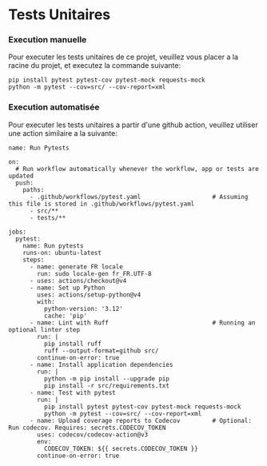# Tests Unitaires

### Execution manuelle
Pour executer les tests unitaires de ce projet, veuillez vous placer a la racine du projet, et executez la commande
suivante:

```commandline
pip install pytest pytest-cov pytest-mock requests-mock
python -m pytest --cov=src/ --cov-report=xml
```

### Execution automatisée
Pour executer les tests unitaires a partir d'une github action, veuillez utiliser une action similaire a la suivante:

```file
name: Run Pytests

on:
  # Run workflow automatically whenever the workflow, app or tests are updated
  push:
    paths:
      - .github/workflows/pytest.yaml                    # Assuming this file is stored in .github/workflows/pytest.yaml
      - src/**
      - tests/**

jobs:
  pytest:
    name: Run pytests
    runs-on: ubuntu-latest
    steps:
      - name: generate FR locale
        run: sudo locale-gen fr_FR.UTF-8
      - uses: actions/checkout@v4
      - name: Set up Python
        uses: actions/setup-python@v4
        with:
          python-version: '3.12'
          cache: 'pip'
      - name: Lint with Ruff                             # Running an optional linter step
        run: |
          pip install ruff
          ruff --output-format=github src/
        continue-on-error: true
      - name: Install application dependencies
        run: |
          python -m pip install --upgrade pip
          pip install -r src/requirements.txt
      - name: Test with pytest
        run: |
          pip install pytest pytest-cov pytest-mock requests-mock
          python -m pytest --cov=src/ --cov-report=xml
      - name: Upload coverage reports to Codecov         # Optional: Run codecov. Requires: secrets.CODECOV_TOKEN
        uses: codecov/codecov-action@v3
        env:
          CODECOV_TOKEN: ${{ secrets.CODECOV_TOKEN }}
        continue-on-error: true
```
